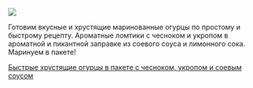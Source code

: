 <!--2025-09-04 20:19:25-->
<div class="yb">
  <div class="rss finecooking"><a href="https://finecooking.ru/recipe/bystrye-hrustyaschie-ogurcy-v-pakete-s-chesnokom-ukropom-i-soevym-sousom"><img src="https://finecooking.ru/images/recipe/bystrye-hrustyaschie-ogurcy-v-pakete-s-chesnokom-ukropom-i-soevym-sousom/photo/960w.jpg"></a><p>Готовим вкусные и хрустящие маринованные огурцы по простому и быстрому рецепту. Ароматные ломтики с чесноком и укропом в ароматной и пикантной заправке из соевого соуса и лимонного сока. Маринуем в пакете!</p>
 <p class="titl"><a href="https://finecooking.ru/recipe/bystrye-hrustyaschie-ogurcy-v-pakete-s-chesnokom-ukropom-i-soevym-sousom">Быстрые хрустящие огурцы в пакете с чесноком, укропом и соевым соусом</a></p></div>
</div>
